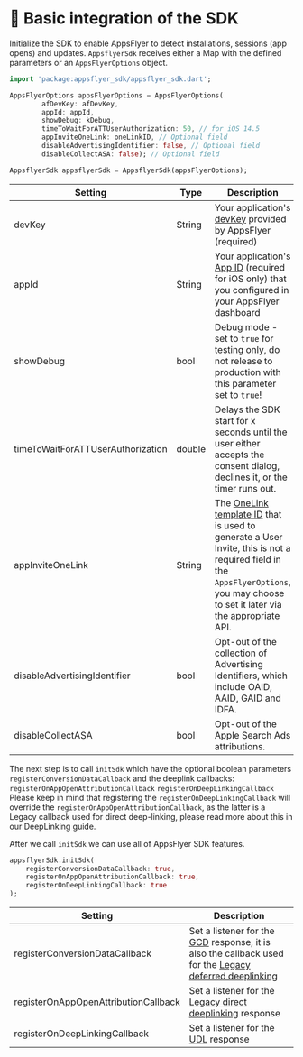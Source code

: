 # 🚀 Basic integration of the SDK

Initialize the SDK to enable AppsFlyer to detect installations, sessions (app opens) and updates.
`AppsflyerSdk` receives either a Map with the defined parameters or an `AppsFlyerOptions` object.

```dart
import 'package:appsflyer_sdk/appsflyer_sdk.dart';

AppsFlyerOptions appsFlyerOptions = AppsFlyerOptions(
        afDevKey: afDevKey,
        appId: appId,
        showDebug: kDebug,
        timeToWaitForATTUserAuthorization: 50, // for iOS 14.5
        appInviteOneLink: oneLinkID, // Optional field
        disableAdvertisingIdentifier: false, // Optional field
        disableCollectASA: false); // Optional field

AppsflyerSdk appsflyerSdk = AppsflyerSdk(appsFlyerOptions);
```

| Setting  | Type   | Description   |
| -------- | -------- | ------------- |
| devKey   | String | Your application's [devKey](https://support.appsflyer.com/hc/en-us/articles/207032066-Basic-SDK-integration-guide#retrieving-the-dev-key) provided by AppsFlyer (required)  |
| appId      | String | Your application's [App ID](https://support.appsflyer.com/hc/en-us/articles/207377436-Adding-a-new-app#available-in-the-app-store-google-play-store-windows-phone-store)  (required for iOS only) that you configured in your AppsFlyer dashboard  |
| showDebug    | bool | Debug mode - set to `true` for testing only, do not release to production with this parameter set to `true`! |
| timeToWaitForATTUserAuthorization  | double | Delays the SDK start for x seconds until the user either accepts the consent dialog, declines it, or the timer runs out. |
| appInviteOneLink    | String | The [OneLink template ID](https://support.appsflyer.com/hc/en-us/articles/115004480866-User-invite-attribution#parameters) that is used to generate a User Invite, this is not a required field in the `AppsFlyerOptions`, you may choose to set it later via the appropriate API. |
| disableAdvertisingIdentifier| bool | Opt-out of the collection of Advertising Identifiers, which include OAID, AAID, GAID and IDFA. |
| disableCollectASA | bool | Opt-out of the Apple Search Ads attributions. |

The next step is to call `initSdk` which have the optional boolean parameters `registerConversionDataCallback` and the deeplink callbacks: `registerOnAppOpenAttributionCallback` 
`registerOnDeepLinkingCallback`
Please keep in mind that registering the `registerOnDeepLinkingCallback` will override the `registerOnAppOpenAttributionCallback`, as the latter is a Legacy callback used for direct deep-linking, please read more about this in our DeepLinking guide.

After we call `initSdk` we can use all of AppsFlyer SDK features.

```dart
appsflyerSdk.initSdk(
    registerConversionDataCallback: true,
    registerOnAppOpenAttributionCallback: true,
    registerOnDeepLinkingCallback: true
);
```

| Setting  | Description   |
| -------- | ------------- |
| registerConversionDataCallback | Set a listener for the [GCD](https://dev.appsflyer.com/hc/docs/conversion-data) response, it is also the callback used for the [Legacy deferred deeplinking](https://dev.appsflyer.com/hc/docs/android-legacy-apis#deferred-deep-linking) |
| registerOnAppOpenAttributionCallback | Set a listener for the [Legacy direct deeplinking](https://dev.appsflyer.com/hc/docs/android-legacy-apis) response |
| registerOnDeepLinkingCallback | Set a listener for the [UDL](https://dev.appsflyer.com/hc/docs/unified-deep-linking-udl) response |
